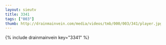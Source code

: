 ```yaml
--- 
layout: sieutv
title: 3341
tags: ["003"]
thumb: http://drainmainvein.com/media/videos/tmb/000/003/341/player.jpg
---
```

{% include drainmainvein key="3341" %} 
